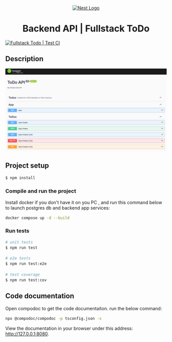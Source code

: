 <p align="center">
  <a href="http://nestjs.com/" target="blank"><img src="https://nestjs.com/img/logo-small.svg" width="120" alt="Nest Logo" /></a>
</p>

<p align="center">
  <h1 align="center">Backend API | Fullstack ToDo</h1>
</p>

[circleci-image]: https://img.shields.io/circleci/build/github/nestjs/nest/master?token=abc123def456
[circleci-url]: https://circleci.com/gh/nestjs/nest

[![Fullstack Todo | Test CI](https://github.com/Brandel-T/fullstack-nestjs-ng-azure-tf/actions/workflows/ci.yml/badge.svg?branch=main)](https://github.com/Brandel-T/fullstack-nestjs-ng-azure-tf/actions/workflows/ci.yml)

## Description

![backend swagger api preview](/doc/be.png)

## Project setup

```bash
$ npm install
```

### Compile and run the project

Install docker if you don't have it on you PC , and run this command below to launch postgres db and backend app services:

```sh
docker compose up -d --build
```

### Run tests

```bash
# unit tests
$ npm run test

# e2e tests
$ npm run test:e2e

# test coverage
$ npm run test:cov
```

## Code documentation

Open compodoc to get the code documentaiton. run the below command:

```sh
npx @compodoc/compodoc -p tsconfig.json -s
```

View the documentation in your browser under this address: http://127.0.0.1:8080.
